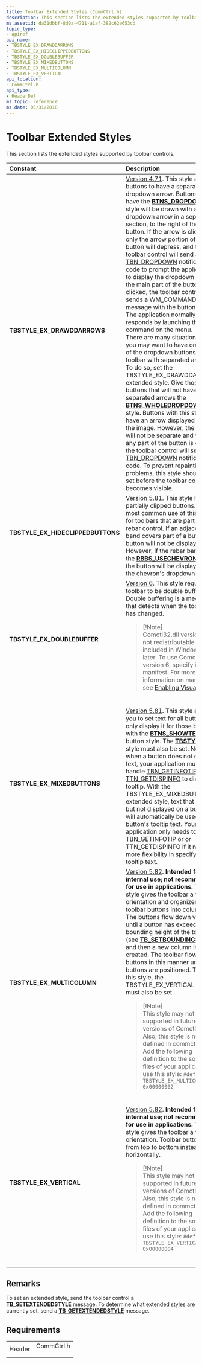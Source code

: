 ```yaml
---
title: Toolbar Extended Styles (CommCtrl.h)
description: This section lists the extended styles supported by toolbar controls.
ms.assetid: da31dbbf-8d0a-4711-a1af-382c62e653cd
topic_type:
- apiref
api_name:
- TBSTYLE_EX_DRAWDDARROWS
- TBSTYLE_EX_HIDECLIPPEDBUTTONS
- TBSTYLE_EX_DOUBLEBUFFER
- TBSTYLE_EX_MIXEDBUTTONS
- TBSTYLE_EX_MULTICOLUMN
- TBSTYLE_EX_VERTICAL
api_location:
- CommCtrl.h
api_type:
- HeaderDef
ms.topic: reference
ms.date: 05/31/2018
---
```


# Toolbar Extended Styles

This section lists the extended styles supported by toolbar controls.



<table>
<colgroup>
<col style="width: 50%" />
<col style="width: 50%" />
</colgroup>
<thead>
<tr class="header">
<th style="text-align: left;">Constant</th>
<th style="text-align: left;">Description</th>
</tr>
</thead>
<tbody>
<tr class="odd">
<td style="text-align: left;"><span id="TBSTYLE_EX_DRAWDDARROWS"></span><span id="tbstyle_ex_drawddarrows"></span><dl> <dt><strong>TBSTYLE_EX_DRAWDDARROWS</strong></dt> </dl></td>
<td style="text-align: left;"><a href="common-control-versions.md">Version 4.71</a>. This style allows buttons to have a separate dropdown arrow. Buttons that have the <a href="toolbar-control-and-button-styles.md"><strong>BTNS_DROPDOWN</strong></a> style will be drawn with a dropdown arrow in a separate section, to the right of the button. If the arrow is clicked, only the arrow portion of the button will depress, and the toolbar control will send a <a href="tbn-dropdown.md">TBN_DROPDOWN</a> notification code to prompt the application to display the dropdown menu. If the main part of the button is clicked, the toolbar control sends a WM_COMMAND message with the button's ID. The application normally responds by launching the first command on the menu.<br/> There are many situations where you may want to have only some of the dropdown buttons on a toolbar with separated arrows. To do so, set the TBSTYLE_EX_DRAWDDARROWS extended style. Give those buttons that will not have separated arrows the <a href="toolbar-control-and-button-styles.md"><strong>BTNS_WHOLEDROPDOWN</strong></a> style. Buttons with this style will have an arrow displayed next to the image. However, the arrow will not be separate and when any part of the button is clicked, the toolbar control will send a <a href="tbn-dropdown.md">TBN_DROPDOWN</a> notification code. To prevent repainting problems, this style should be set before the toolbar control becomes visible.<br/></td>
</tr>
<tr class="even">
<td style="text-align: left;"><span id="TBSTYLE_EX_HIDECLIPPEDBUTTONS"></span><span id="tbstyle_ex_hideclippedbuttons"></span><dl> <dt><strong>TBSTYLE_EX_HIDECLIPPEDBUTTONS</strong></dt> </dl></td>
<td style="text-align: left;"><a href="common-control-versions.md">Version 5.81</a>. This style hides partially clipped buttons. The most common use of this style is for toolbars that are part of a rebar control. If an adjacent band covers part of a button, the button will not be displayed. However, if the rebar band has the <a href="/windows/desktop/api/Commctrl/ns-commctrl-tagrebarbandinfoa"><strong>RBBS_USECHEVRON</strong></a> style, the button will be displayed on the chevron's dropdown menu. <br/></td>
</tr>
<tr class="odd">
<td style="text-align: left;"><span id="TBSTYLE_EX_DOUBLEBUFFER"></span><span id="tbstyle_ex_doublebuffer"></span><dl> <dt><strong>TBSTYLE_EX_DOUBLEBUFFER</strong></dt> </dl></td>
<td style="text-align: left;"><a href="common-control-versions.md">Version 6</a>. This style requires the toolbar to be double buffered. Double buffering is a mechanism that detects when the toolbar has changed. <br/>
<blockquote>
[!Note]<br />
Comctl32.dll version 6 is not redistributable but it is included in Windows or later. To use Comctl32.dll version 6, specify it in a manifest. For more information on manifests, see <a href="cookbook-overview.md">Enabling Visual Styles</a>.
</blockquote>
<br/></td>
</tr>
<tr class="even">
<td style="text-align: left;"><span id="TBSTYLE_EX_MIXEDBUTTONS"></span><span id="tbstyle_ex_mixedbuttons"></span><dl> <dt><strong>TBSTYLE_EX_MIXEDBUTTONS</strong></dt> </dl></td>
<td style="text-align: left;"><a href="common-control-versions.md">Version 5.81</a>. This style allows you to set text for all buttons, but only display it for those buttons with the <a href="toolbar-control-and-button-styles.md"><strong>BTNS_SHOWTEXT</strong></a> button style. The <a href="toolbar-control-and-button-styles.md"><strong>TBSTYLE_LIST</strong></a> style must also be set. Normally, when a button does not display text, your application must handle <a href="tbn-getinfotip.md">TBN_GETINFOTIP</a> or <a href="ttn-getdispinfo.md">TTN_GETDISPINFO</a> to display a tooltip. With the TBSTYLE_EX_MIXEDBUTTONS extended style, text that is set but not displayed on a button will automatically be used as the button's tooltip text. Your application only needs to handle TBN_GETINFOTIP or or TTN_GETDISPINFO if it needs more flexibility in specifying the tooltip text. <br/></td>
</tr>
<tr class="odd">
<td style="text-align: left;"><span id="TBSTYLE_EX_MULTICOLUMN"></span><span id="tbstyle_ex_multicolumn"></span><dl> <dt><strong>TBSTYLE_EX_MULTICOLUMN</strong></dt> </dl></td>
<td style="text-align: left;"><a href="common-control-versions.md">Version 5.82</a>. <strong>Intended for internal use; not recommended for use in applications.</strong> This style gives the toolbar a vertical orientation and organizes the toolbar buttons into columns. The buttons flow down vertically until a button has exceeded the bounding height of the toolbar (see <a href="tb-setboundingsize.md"><strong>TB_SETBOUNDINGSIZE</strong></a>), and then a new column is created. The toolbar flows the buttons in this manner until all buttons are positioned. To use this style, the TBSTYLE_EX_VERTICAL style must also be set. <br/>
<blockquote>
[!Note]<br />
This style may not be supported in future versions of Comctl32.dll. Also, this style is not defined in commctrl.h. Add the following definition to the source files of your application to use this style: <code>#define TBSTYLE_EX_MULTICOLUMN 0x00000002</code>
</blockquote>
<br/></td>
</tr>
<tr class="even">
<td style="text-align: left;"><span id="TBSTYLE_EX_VERTICAL"></span><span id="tbstyle_ex_vertical"></span><dl> <dt><strong>TBSTYLE_EX_VERTICAL</strong></dt> </dl></td>
<td style="text-align: left;"><a href="common-control-versions.md">Version 5.82</a>. <strong>Intended for internal use; not recommended for use in applications.</strong> This style gives the toolbar a vertical orientation. Toolbar buttons flow from top to bottom instead of horizontally. <br/>
<blockquote>
[!Note]<br />
This style may not be supported in future versions of Comctl32.dll. Also, this style is not defined in commctrl.h. Add the following definition to the source files of your application to use this style: <code>#define TBSTYLE_EX_VERTICAL 0x00000004</code>
</blockquote>
<br/></td>
</tr>
</tbody>
</table>



## Remarks

To set an extended style, send the toolbar control a [**TB\_SETEXTENDEDSTYLE**](tb-setextendedstyle.md) message. To determine what extended styles are currently set, send a [**TB\_GETEXTENDEDSTYLE**](tb-getextendedstyle.md) message.

## Requirements



|                   |                                                                                       |
|-------------------|---------------------------------------------------------------------------------------|
| Header<br/> | <dl> <dt>CommCtrl.h</dt> </dl> |



 

 





